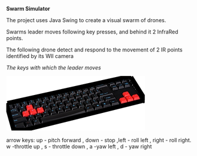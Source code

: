 **Swarm Simulator**


The project uses Java Swing to create a visual swarm of drones.

Swarms leader moves following key presses, and behind it 2 InfraRed points.

The following drone detect and respond to the movement of 2 IR points identified by its WII camera

*The keys with which the leader moves*<br />

![keys](https://github.com/ZaharAd/SwarmSimulator/blob/master/src/gui/leaderDirection/keyboard.jpg)<br />

arrow keys: up - pitch forward , down - stop ,left - roll left , right - roll right.<br />
w -throttle up , s - throttle down , a -yaw left , d - yaw right
